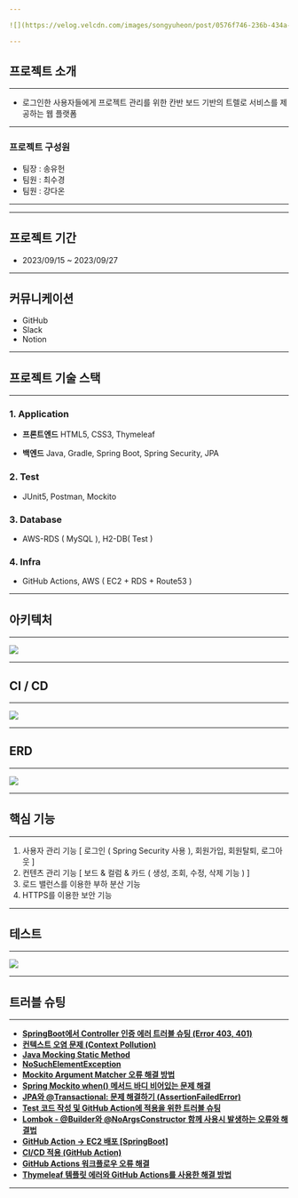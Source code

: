 ```yaml
---

![](https://velog.velcdn.com/images/songyuheon/post/0576f746-236b-434a-811d-f1720e97fac8/image.png)

---
```



## 프로젝트 소개 
---

* 로그인한 사용자들에게 프로젝트 관리를 위한 칸반 보드 기반의 트렐로 서비스를 제공하는 웹 플랫폼
---
### 프로젝트 구성원

* 팀장 : 송유헌
* 팀원 : 최수경
* 팀원 : 강다온

---

---
## 프로젝트 기간 
* 2023/09/15 ~ 2023/09/27
---
## 커뮤니케이션

* GitHub
* Slack
* Notion

---
## **프로젝트 기술 스택**

---

### **1. Application**
  
  - **프론트엔드** 
   HTML5, CSS3, Thymeleaf
   
  
   - **백엔드** 
   Java, Gradle, Spring Boot, Spring Security, JPA

### **2. Test**
   - JUnit5, Postman, Mockito

### **3. Database**
   - AWS-RDS ( MySQL ), H2-DB( Test )

### **4. Infra**
   - GitHub Actions, AWS ( EC2 + RDS + Route53 )

---
## 아키텍처

---

![](https://velog.velcdn.com/images/songyuheon/post/f7629801-4cce-4d78-a6ed-d328c746d06e/image.png)


---

## CI / CD
---

![](https://velog.velcdn.com/images/songyuheon/post/9de75d00-4458-472c-95b3-ef9057a32995/image.png)


---

## ERD 
---

![](https://velog.velcdn.com/images/songyuheon/post/282acb83-11a4-4acf-989d-18f43f507c67/image.png)


---
## 핵심 기능
---
1. 사용자 관리 기능 [ 로그인 ( Spring Security 사용 ), 회원가입, 회원탈퇴, 로그아웃 ]
2. 컨텐츠 관리 기능 [ 보드 & 컬럼 & 카드 ( 생성, 조회, 수정, 삭제 기능 ) ]
3. 로드 밸런스를 이용한 부하 분산 기능
4. HTTPS를 이용한 보안 기능

---
## 테스트 
---
![](https://velog.velcdn.com/images/songyuheon/post/17f7fe08-0a3a-4164-a462-06cfc9f43e93/image.png)

---
## 트러블 슈팅
---

- [**SpringBoot에서 Controller 인증 에러 트러블 슈팅 (Error 403, 401)**](https://velog.io/@songyuheon/SpringBoot%EC%97%90%EC%84%9C-Controller-%EC%9D%B8%EC%A6%9D-%EC%97%90%EB%9F%AC-%ED%8A%B8%EB%9F%AC%EB%B8%94-%EC%8A%88%ED%8C%85-Error-403-401)
- [**컨텍스트 오염 문제 (Context Pollution)**](https://velog.io/@songyuheon/%ED%8A%B8%EB%9F%AC%EB%B8%94-%EC%8A%88%ED%8C%85)
- [**Java Mocking Static Method**](https://velog.io/@songyuheon/Java-Mocking-Static-Method)
- [**NoSuchElementException**](https://velog.io/@songyuheon/NoSuchElementException)
- [**Mockito Argument Matcher 오류 해결 방법**](https://velog.io/@songyuheon/Mockito-Argument-Matcher-%EC%98%A4%EB%A5%98-%ED%95%B4%EA%B2%B0-%EB%B0%A9%EB%B2%95)
- [**Spring Mockito when() 메서드 바디 비어있는 문제 해결**](https://velog.io/@songyuheon/Spring-Mockito-when-%EB%A9%94%EC%84%9C%EB%93%9C-%EB%B0%94%EB%94%94-%EB%B9%84%EC%96%B4%EC%9E%88%EB%8A%94-%EB%AC%B8%EC%A0%9C-%ED%95%B4%EA%B2%B0)
- [**JPA와 @Transactional: 문제 해결하기 (AssertionFailedError)**](https://velog.io/@songyuheon/JPA%EC%99%80-Transactional-%EB%AC%B8%EC%A0%9C-%ED%95%B4%EA%B2%B0%ED%95%98%EA%B8%B0-AssertionFailedError)
- [**Test 코드 작성 및 GitHub Action에 적용을 위한 트러블 슈팅**](https://velog.io/@songyuheon/Test-%EC%BD%94%EB%93%9C-%EC%9E%91%EC%84%B1-%EB%B0%8F-GitHub-Action%EC%97%90-%EC%A0%81%EC%9A%A9%EC%9D%84-%EC%9C%84%ED%95%9C-%ED%8A%B8%EB%9F%AC%EB%B8%94-%EC%8A%88%ED%8C%85)
- [**Lombok - @Builder와 @NoArgsConstructor 함께 사용시 발생하는 오류와 해결법**](https://velog.io/@songyuheon/Lombok-Builder%EC%99%80-NoArgsConstructor-%ED%95%A8%EA%BB%98-%EC%82%AC%EC%9A%A9%EC%8B%9C-%EB%B0%9C%EC%83%9D%ED%95%98%EB%8A%94-%EC%98%A4%EB%A5%98%EC%99%80-%ED%95%B4%EA%B2%B0%EB%B2%95)
- [**GitHub Action -> EC2 배포 [SpringBoot]**](https://velog.io/@songyuheon/GitHub-Action-EC2-%EB%B0%B0%ED%8F%AC)
- [**CI/CD 적용 (GitHub Action)**](https://velog.io/@songyuheon/CICD-%EC%A0%81%EC%9A%A9-GitHub-Action)
- [**GitHub Actions 워크플로우 오류 해결**](https://velog.io/@songyuheon/GitHub-Actions-%EC%9B%8C%ED%81%AC%ED%94%8C%EB%A1%9C%EC%9A%B0-%EC%98%A4%EB%A5%98-%ED%95%B4%EA%B2%B0)
- [**Thymeleaf 템플릿 에러와 GitHub Actions를 사용한 해결 방법**](https://velog.io/@songyuheon/Thymeleaf-%ED%85%9C%ED%94%8C%EB%A6%BF-%EC%97%90%EB%9F%AC%EC%99%80-GitHub-Actions%EB%A5%BC-%EC%82%AC%EC%9A%A9%ED%95%9C-%ED%95%B4%EA%B2%B0-%EB%B0%A9%EB%B2%95-adxo903t)

---


